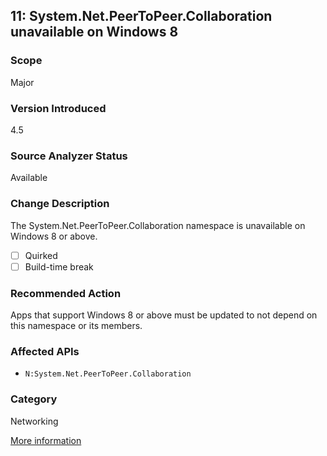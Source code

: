 ## 11: System.Net.PeerToPeer.Collaboration unavailable on Windows 8

### Scope
Major

### Version Introduced
4.5

### Source Analyzer Status
Available

### Change Description
The System.Net.PeerToPeer.Collaboration namespace is unavailable on Windows 8 or above.

- [ ] Quirked
- [ ] Build-time break

### Recommended Action
Apps that support Windows 8 or above must be updated to not depend on this namespace or its members.

### Affected APIs
* `N:System.Net.PeerToPeer.Collaboration`

### Category
Networking

[More information](https://msdn.microsoft.com/en-us/library/hh367887#network)
